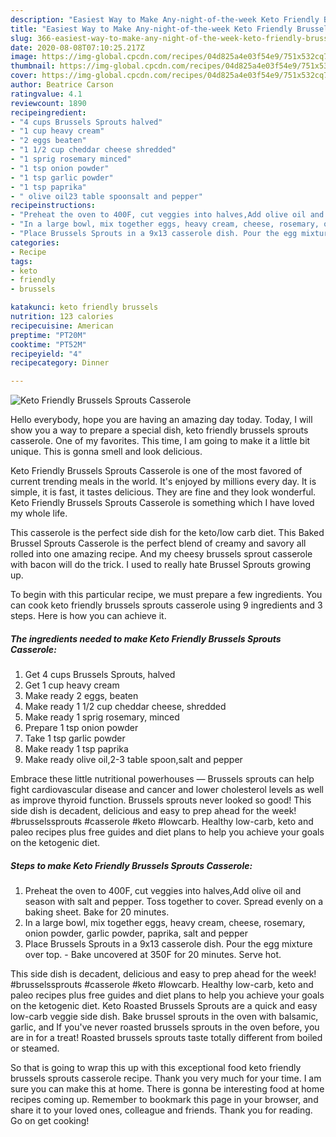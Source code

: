 ```yaml
---
description: "Easiest Way to Make Any-night-of-the-week Keto Friendly Brussels Sprouts Casserole"
title: "Easiest Way to Make Any-night-of-the-week Keto Friendly Brussels Sprouts Casserole"
slug: 366-easiest-way-to-make-any-night-of-the-week-keto-friendly-brussels-sprouts-casserole
date: 2020-08-08T07:10:25.217Z
image: https://img-global.cpcdn.com/recipes/04d825a4e03f54e9/751x532cq70/keto-friendly-brussels-sprouts-casserole-recipe-main-photo.jpg
thumbnail: https://img-global.cpcdn.com/recipes/04d825a4e03f54e9/751x532cq70/keto-friendly-brussels-sprouts-casserole-recipe-main-photo.jpg
cover: https://img-global.cpcdn.com/recipes/04d825a4e03f54e9/751x532cq70/keto-friendly-brussels-sprouts-casserole-recipe-main-photo.jpg
author: Beatrice Carson
ratingvalue: 4.1
reviewcount: 1890
recipeingredient:
- "4 cups Brussels Sprouts halved"
- "1 cup heavy cream"
- "2 eggs beaten"
- "1 1/2 cup cheddar cheese shredded"
- "1 sprig rosemary minced"
- "1 tsp onion powder"
- "1 tsp garlic powder"
- "1 tsp paprika"
- " olive oil23 table spoonsalt and pepper"
recipeinstructions:
- "Preheat the oven to 400F, cut veggies into halves,Add olive oil and season with salt and pepper. Toss together to cover. Spread evenly on a baking sheet. Bake for 20 minutes."
- "In a large bowl, mix together eggs, heavy cream, cheese, rosemary, onion powder, garlic powder, paprika, salt and pepper"
- "Place Brussels Sprouts in a 9x13 casserole dish. Pour the egg mixture over top. Bake uncovered at 350F for 20 minutes. Serve hot."
categories:
- Recipe
tags:
- keto
- friendly
- brussels

katakunci: keto friendly brussels 
nutrition: 123 calories
recipecuisine: American
preptime: "PT20M"
cooktime: "PT52M"
recipeyield: "4"
recipecategory: Dinner

---
```



![Keto Friendly Brussels Sprouts Casserole](https://img-global.cpcdn.com/recipes/04d825a4e03f54e9/751x532cq70/keto-friendly-brussels-sprouts-casserole-recipe-main-photo.jpg)

Hello everybody, hope you are having an amazing day today. Today, I will show you a way to prepare a special dish, keto friendly brussels sprouts casserole. One of my favorites. This time, I am going to make it a little bit unique. This is gonna smell and look delicious.

Keto Friendly Brussels Sprouts Casserole is one of the most favored of current trending meals in the world. It's enjoyed by millions every day. It is simple, it is fast, it tastes delicious. They are fine and they look wonderful. Keto Friendly Brussels Sprouts Casserole is something which I have loved my whole life.

This casserole is the perfect side dish for the keto/low carb diet. This Baked Brussel Sprouts Casserole is the perfect blend of creamy and savory all rolled into one amazing recipe. And my cheesy brussels sprout casserole with bacon will do the trick. I used to really hate Brussel Sprouts growing up.


To begin with this particular recipe, we must prepare a few ingredients. You can cook keto friendly brussels sprouts casserole using 9 ingredients and 3 steps. Here is how you can achieve it.

<!--inarticleads1-->

##### The ingredients needed to make Keto Friendly Brussels Sprouts Casserole:

1. Get 4 cups Brussels Sprouts, halved
1. Get 1 cup heavy cream
1. Make ready 2 eggs, beaten
1. Make ready 1 1/2 cup cheddar cheese, shredded
1. Make ready 1 sprig rosemary, minced
1. Prepare 1 tsp onion powder
1. Take 1 tsp garlic powder
1. Make ready 1 tsp paprika
1. Make ready  olive oil,2-3 table spoon,salt and pepper


Embrace these little nutritional powerhouses — Brussels sprouts can help fight cardiovascular disease and cancer and lower cholesterol levels as well as improve thyroid function. Brussels sprouts never looked so good! This side dish is decadent, delicious and easy to prep ahead for the week! #brusselssprouts #casserole #keto #lowcarb. Healthy low-carb, keto and paleo recipes plus free guides and diet plans to help you achieve your goals on the ketogenic diet. 

<!--inarticleads2-->

##### Steps to make Keto Friendly Brussels Sprouts Casserole:

1. Preheat the oven to 400F, cut veggies into halves,Add olive oil and season with salt and pepper. Toss together to cover. Spread evenly on a baking sheet. Bake for 20 minutes.
1. In a large bowl, mix together eggs, heavy cream, cheese, rosemary, onion powder, garlic powder, paprika, salt and pepper
1. Place Brussels Sprouts in a 9x13 casserole dish. Pour the egg mixture over top. - Bake uncovered at 350F for 20 minutes. Serve hot.


This side dish is decadent, delicious and easy to prep ahead for the week! #brusselssprouts #casserole #keto #lowcarb. Healthy low-carb, keto and paleo recipes plus free guides and diet plans to help you achieve your goals on the ketogenic diet. Keto Roasted Brussels Sprouts are a quick and easy low-carb veggie side dish. Bake brussel sprouts in the oven with balsamic, garlic, and If you&#39;ve never roasted brussels sprouts in the oven before, you are in for a treat! Roasted brussels sprouts taste totally different from boiled or steamed. 

So that is going to wrap this up with this exceptional food keto friendly brussels sprouts casserole recipe. Thank you very much for your time. I am sure you can make this at home. There is gonna be interesting food at home recipes coming up. Remember to bookmark this page in your browser, and share it to your loved ones, colleague and friends. Thank you for reading. Go on get cooking!
